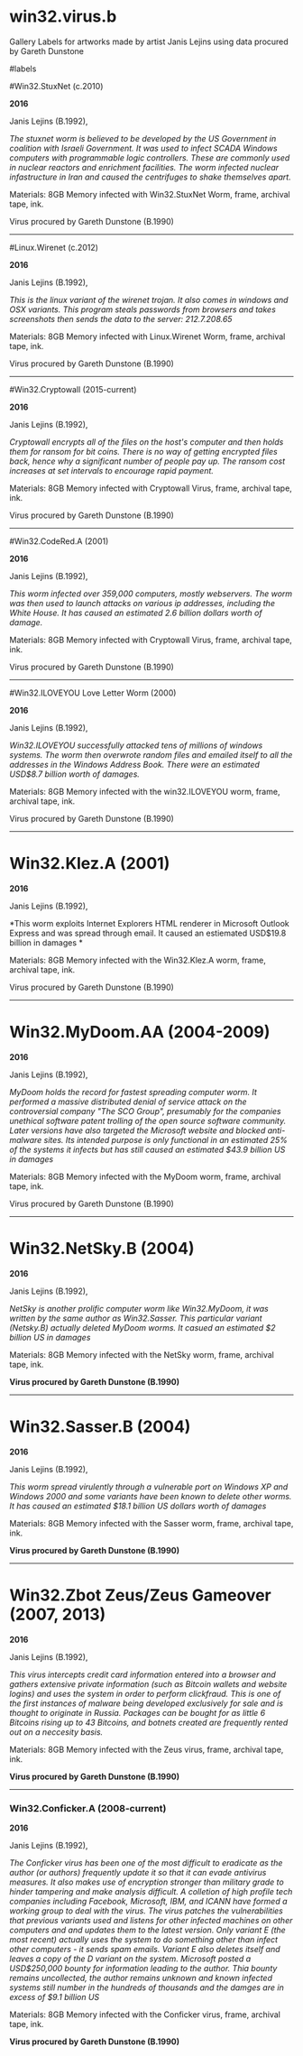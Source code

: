 # win32.virus.b
Gallery Labels for artworks made by artist Janis Lejins using data procured by Gareth Dunstone

#labels

#Win32.StuxNet (c.2010)

**2016**

Janis Lejins (B.1992), 

*The stuxnet worm is believed to be developed by the US Government in coalition with Israeli Government. It was used to infect SCADA Windows computers with programmable logic controllers. These are commonly used in nuclear reactors and enrichment facilities. The worm infected nuclear infastructure in Iran and caused the centrifuges to shake themselves apart.*

Materials: 8GB Memory infected with Win32.StuxNet Worm, frame, archival tape, ink. 

Virus procured by Gareth Dunstone (B.1990)

-------

#Linux.Wirenet (c.2012)

**2016**

Janis Lejins (B.1992), 

*This is the linux variant of the wirenet trojan. It also comes in windows and OSX variants. This program steals passwords from browsers and takes screenshots then sends the data to the server: 212.7.208.65*

Materials: 8GB Memory infected with Linux.Wirenet Worm, frame, archival tape, ink. 

Virus procured by Gareth Dunstone (B.1990)

-------

#Win32.Cryptowall (2015-current)

**2016**

Janis Lejins (B.1992), 

*Cryptowall encrypts all of the files on the host's computer and then holds them for ransom for bit coins. There is no way of getting encrypted files back, hence why a significant number of people pay up. The ransom cost increases at set intervals to encourage rapid payment.*

Materials: 8GB Memory infected with Cryptowall Virus, frame, archival tape, ink. 

Virus procured by Gareth Dunstone (B.1990)

-------

#Win32.CodeRed.A (2001)

**2016**

Janis Lejins (B.1992), 

*This worm infected over 359,000 computers, mostly webservers. The worm was then used to launch attacks on various ip addresses, including the White House. It has caused an estimated 2.6 billion dollars worth of damage.*

Materials: 8GB Memory infected with Cryptowall Virus, frame, archival tape, ink. 

Virus procured by Gareth Dunstone (B.1990)

-----------

#Win32.ILOVEYOU Love Letter Worm (2000)

**2016**

Janis Lejins (B.1992), 

*Win32.ILOVEYOU successfully attacked tens of millions of windows systems. The worm then overwrote random files and emailed itself to all the addresses in the Windows Address Book. There were an estimated USD$8.7 billion worth of damages.*

Materials: 8GB Memory infected with the win32.ILOVEYOU worm, frame, archival tape, ink. 

Virus procured by Gareth Dunstone (B.1990)

-----------

# Win32.Klez.A (2001)

**2016**

Janis Lejins (B.1992),

*This worm exploits Internet Explorers HTML renderer in Microsoft Outlook Express and was spread through email. It caused an estiemated USD$19.8 billion in damages *

Materials: 8GB Memory infected with the Win32.Klez.A worm, frame, archival tape, ink. 

Virus procured by Gareth Dunstone (B.1990)

-----------

# Win32.MyDoom.AA (2004-2009)

**2016**

Janis Lejins (B.1992), 

*MyDoom holds the record for fastest spreading computer worm. It performed a massive distributed denial of service attack on the controversial company "The SCO Group", presumably for the companies unethical software patent trolling of the open source software community. Later versions have also targeted the Microsoft website and blocked anti-malware sites. Its intended purpose is only functional in an estimated 25% of the systems it infects but has still caused an estimated $43.9 billion US in damages*

Materials: 8GB Memory infected with the MyDoom worm, frame, archival tape, ink. 

Virus procured by Gareth Dunstone (B.1990)

-----------

# Win32.NetSky.B (2004)

**2016**

Janis Lejins (B.1992),

*NetSky is another prolific computer worm like Win32.MyDoom, it was written by the same author as Win32.Sasser.*
*This particular variant (Netsky.B) actually deleted MyDoom worms. It casued an estimated $2 billion US in damages*

Materials: 8GB Memory infected with the NetSky worm, frame, archival tape, ink. 

**Virus procured by Gareth Dunstone (B.1990)**

---------------

# Win32.Sasser.B (2004) 

**2016**

Janis Lejins (B.1992),

*This worm spread virulently through a vulnerable port on Windows XP and Windows 2000 and some variants have been known to delete other worms. It has caused an estimated $18.1 billion US dollars worth of damages*

Materials: 8GB Memory infected with the Sasser worm, frame, archival tape, ink. 

**Virus procured by Gareth Dunstone (B.1990)**

----------------------------

# Win32.Zbot Zeus/Zeus Gameover (2007, 2013)

**2016**

Janis Lejins (B.1992),

*This virus intercepts credit card information entered into a browser and gathers extensive private information (such as Bitcoin wallets and website logins) and uses the system in order to perform clickfraud. This is one of the first instances of malware being developed exclusively for sale and is thought to originate in Russia. Packages can be bought for as little 6 Bitcoins rising up to 43 Bitcoins, and botnets created are frequently rented out on a neccesity basis.*

Materials: 8GB Memory infected with the Zeus virus, frame, archival tape, ink. 

**Virus procured by Gareth Dunstone (B.1990)**

----------------------------

### Win32.Conficker.A (2008-current) 

**2016**

Janis Lejins (B.1992),

*The Conficker virus has been one of the most difficult to eradicate as the author (or authors) frequently update it so that it can evade antivirus measures. It also makes use of encryption stronger than military grade to hinder tampering and make analysis difficult. A colletion of high profile tech companies including Facebook, Microsoft, IBM, and ICANN have formed a working group to deal with the virus. The virus patches the vulnerabilities that previous variants used and listens for other infected machines on other computers and and updates them to the latest version. Only variant E (the most recent) actually uses the system to do something other than infect other computers - it sends spam emails. Variant E also deletes itself and leaves a copy of the D variant on the system. Microsoft posted a USD$250,000 bounty for information leading to the author. Thia bounty remains uncollected, the author remains unknown and known infected systems still number in the hundreds of thousands and the damges are in excess of $9.1 billion US*

Materials: 8GB Memory infected with the Conficker virus, frame, archival tape, ink. 

**Virus procured by Gareth Dunstone (B.1990)**
